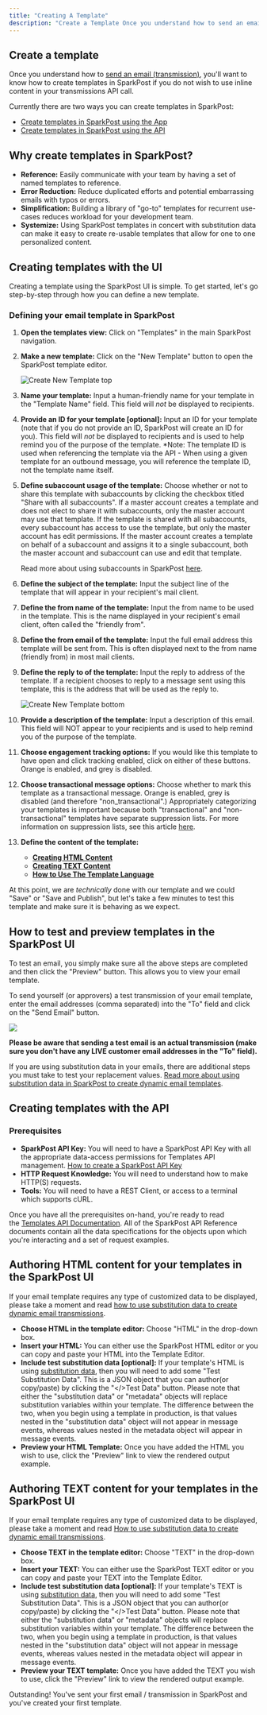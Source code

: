 ```yaml
---
title: "Creating A Template"
description: "Create a Template Once you understand how to send an email transmission you'll want to know how to create templates in Spark Post Currently there are two ways you can create templates in Spark Post Create templates in Spark Post using the App Create templates in Spark Post using the..."
---
```


## Create a template

Once you understand how to [send an email (transmission)](https://www.sparkpost.com/docs/getting-started/getting-started-sparkpost/#sending-email), you'll want to know how to create templates in SparkPost if you do not wish to use inline content in your transmissions API call.

Currently there are two ways you can create templates in SparkPost:

* [Create templates in SparkPost using the App](https://www.sparkpost.com/docs/getting-started/creating-template/#creating-templates-with-the-app)
* [Create templates in SparkPost using the API](https://www.sparkpost.com/docs/getting-started/creating-template/#creating-templates-with-the-api)

## Why create templates in SparkPost?

* **Reference:** Easily communicate with your team by having a set of named templates to reference.
* **Error Reduction:** Reduce duplicated efforts and potential embarrassing emails with typos or errors.
* **Simplification:** Building a library of "go-to" templates for recurrent use-cases reduces workload for your development team.
* **Systemize:** Using SparkPost templates in concert with substitution data can make it easy to create re-usable templates that allow for one to one personalized content.

## Creating templates with the UI

Creating a template using the SparkPost UI is simple. To get started, let's go step-by-step through how you can define a new template.

### Defining your email template in SparkPost

1. **Open the templates view:** Click on "Templates" in the main SparkPost navigation.

1. **Make a new template:** Click on the "New Template" button to open the SparkPost template editor.

    ![Create New Template top](media/creating-template/create-a-template-top.png)

1. **Name your template:** Input a human-friendly name for your template in the "Template Name" field. This field will *not* be displayed to recipients.

1. **Provide an ID for your template [optional]:** Input an ID for your template (note that if you do not provide an ID, SparkPost will create an ID for you). This field will *not* be displayed to recipients and is used to help remind you of the purpose of the template. *Note: The template ID is used when referencing the template via the API - When using a given template for an outbound message, you will reference the template ID, not the template name itself.
    
1. **Define subaccount usage of the template:** Choose whether or not to share this template with subaccounts by clicking the checkbox titled "Share with all subaccounts". If a master account creates a template and does not elect to share it with subaccounts, only the master account may use that template. If the template is shared with all subaccounts, every subaccount has access to use the template, but only the master account has edit permissions. If the master account creates a template on behalf of a subaccount and assigns it to a single subaccount, both the master account and subaccount can use and edit that template.

    Read more about using subaccounts in SparkPost [here](https://www.sparkpost.com/docs/user-guide/subaccounts/).

1. **Define the subject of the template:** Input the subject line of the template that will appear in your recipient's mail client.

1. **Define the from name of the template:** Input the from name to be used in the template. This is the name displayed in your recipient's email client, often called the "friendly from".

1. **Define the from email of the template:** Input the full email address this template will be sent from. This is often displayed next to the from name (friendly from) in most mail clients.
    
1. **Define the reply to of the template:** Input the reply to address of the template. If a recipient chooses to reply to a message sent using this template, this is the address that will be used as the reply to.
    
    ![Create New Template bottom](media/creating-template/create-a-template-bottom.png)

1. **Provide a description of the template:** Input a description of this email. This field will NOT appear to your recipients and is used to help remind you of the purpose of the template.

1. **Choose engagement tracking options:** If you would like this template to have open and click tracking enabled, click on either of these buttons. Orange is enabled, and grey is disabled.
    
1. **Choose transactional message options:** Choose whether to mark this template as a transactional message. Orange is enabled, grey is disabled (and therefore "non_transactional".) Appropriately categorizing your templates is important because both "transactional" and "non-transactional" templates have separate suppression lists. For more information on suppression lists, see this article [here](https://www.sparkpost.com/docs/user-guide/using-suppression-lists/).

1. **Define the content of the template:**
    * **[Creating HTML Content](https://www.sparkpost.com/docs/getting-started/creating-template/#authoring-html-content-for-your-templates)**
    * **[Creating TEXT Content](https://www.sparkpost.com/docs/getting-started/creating-template/#authoring-text-content-for-your-templates)**
    * **[How to Use The Template Language](https://developers.sparkpost.com/api/template-language/)**

At this point, we are *technically* done with our template and we could "Save" or "Save and Publish", but let's take a few minutes to test this template and make sure it is behaving as we expect.

## How to test and preview templates in the SparkPost UI

To test an email, you simply make sure all the above steps are completed and then click the "Preview" button. This allows you to view your email template.

To send yourself (or approvers) a test transmission of your email template, enter the email addresses (comma separated) into the "To" field and click on the "Send Email" button.

![](media/creating-template/preview-and-send.png)

**Please be aware that sending a test email is an actual transmission (make sure you don't have any LIVE customer email addresses in the "To" field).**

If you are using substitution data in your emails, there are additional steps you must take to test your replacement values. [Read more about using substitution data in SparkPost to create dynamic email templates](https://developers.sparkpost.com/api/template-language/).

## Creating templates with the API

### Prerequisites

* **SparkPost API Key:** You will need to have a SparkPost API Key with all the appropriate data-access permissions for Templates API management. [How to create a SparkPost API Key](https://www.sparkpost.com/docs/getting-started/create-api-keys/)
* **HTTP Request Knowledge:** You will need to understand how to make HTTP(S) requests.
* **Tools:** You will need to have a REST Client, or access to a terminal which supports cURL.

Once you have all the prerequisites on-hand, you're ready to read the [Templates API Documentation](https://developers.sparkpost.com/api/templates.html). All of the SparkPost API Reference documents contain all the data specifications for the objects upon which you're interacting and a set of request examples.

## Authoring HTML content for your templates in the SparkPost UI

If your email template requires any type of customized data to be displayed, please take a moment and read [how to use substitution data to create dynamic email transmissions](https://developers.sparkpost.com/api/template-language/).

* **Choose HTML in the template editor:** Choose "HTML" in the drop-down box.
* **Insert your HTML:** You can either use the SparkPost HTML editor or you can copy and paste your HTML into the Template Editor.
* **Include test substitution data [optional]:** If your template's HTML is using [substitution data](https://developers.sparkpost.com/api/template-language/), then you will need to add some "Test Substitution Data". This is a JSON object that you can author(or copy/paste) by clicking the "</>Test Data" button. Please note that either the "substitution data" or "metadata" objects will replace substitution variables within your template. The difference between the two, when you begin using a template in production, is that values nested in the "substitution data" object will not appear in message events, whereas values nested in the metadata object will appear in message events.
* **Preview your HTML Template:** Once you have added the HTML you wish to use, click the "Preview" link to view the rendered output example.

## Authoring TEXT content for your templates in the SparkPost UI

If your email template requires any type of customized data to be displayed, please take a moment and read [How to use substitution data to create dynamic email transmissions](https://developers.sparkpost.com/api/template-language/).

* **Choose TEXT in the template editor:** Choose "TEXT" in the drop-down box.
* **Insert your TEXT:** You can either use the SparkPost TEXT editor or you can copy and paste your TEXT into the Template Editor.
* **Include test substitution data [optional]:** If your template's TEXT is using [substitution data](https://developers.sparkpost.com/api/template-language/), then you will need to add some "Test Substitution Data". This is a JSON object that you can author(or copy/paste) by clicking the "</>Test Data" button. Please note that either the "substitution data" or "metadata" objects will replace substitution variables within your template. The difference between the two, when you begin using a template in production, is that values nested in the "substitution data" object will not appear in message events, whereas values nested in the metadata object will appear in message events.
* **Preview your TEXT template:** Once you have added the TEXT you wish to use, click the "Preview" link to view the rendered output example.

Outstanding! You've sent your first email / transmission in SparkPost and you've created your first template.

